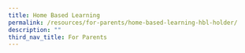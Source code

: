 ```yaml
---
title: Home Based Learning
permalink: /resources/for-parents/home-based-learning-hbl-holder/
description: ""
third_nav_title: For Parents
---
```

